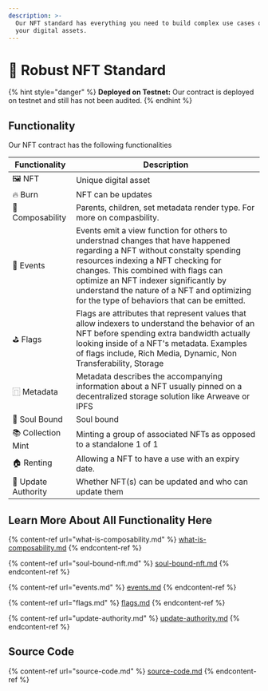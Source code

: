 ```yaml
---
description: >-
  Our NFT standard has everything you need to build complex use cases on top of
  your digital assets.
---
```


# 📝 Robust NFT Standard

{% hint style="danger" %}
&#x20;**Deployed on Testnet:** Our contract is deployed on testnet and still has not been audited.&#x20;
{% endhint %}

## Functionality

Our NFT contract has the following functionalities

| Functionality       | Description                                                                                                                                                                                                                                                                                                                                   |
| ------------------- | --------------------------------------------------------------------------------------------------------------------------------------------------------------------------------------------------------------------------------------------------------------------------------------------------------------------------------------------- |
| 🖼️ NFT             | Unique digital asset                                                                                                                                                                                                                                                                                                                          |
| 🔥 Burn             | NFT can be updates                                                                                                                                                                                                                                                                                                                            |
| 🧩  Composability   | Parents, children, set metadata render type. For more on compasbility.                                                                                                                                                                                                                                                                        |
| :bell: Events       | Events emit a view function for others to understnad changes that have happened regarding a NFT without constalty spending resources indexing a NFT checking for changes. This combined with flags can optimize an NFT indexer significantly by understand the nature of a NFT and optimizing for the type of behaviors that can be emitted.  |
| ⛳️ Flags            | Flags are attributes that represent  values that allow indexers to understand the behavior of an NFT before spending extra bandwidth actually looking inside of a NFT's metadata. Examples of flags include, Rich Media, Dynamic, Non Transferability, Storage                                                                                |
| ⿵ Metadata          | Metadata describes the accompanying information about a NFT usually pinned on a decentralized storage solution like Arweave or IPFS                                                                                                                                                                                                           |
| 🔐 Soul Bound       | Soul bound                                                                                                                                                                                                                                                                                                                                    |
| 📚 Collection Mint  | Minting a group of associated NFTs as opposed to a standalone 1 of 1                                                                                                                                                                                                                                                                          |
| 🏠 Renting          | Allowing a NFT to have a use with an expiry date.                                                                                                                                                                                                                                                                                             |
| 🪪 Update Authority | Whether NFT(s) can be updated and who can update them                                                                                                                                                                                                                                                                                         |

## Learn More About All Functionality Here

{% content-ref url="what-is-composability.md" %}
[what-is-composability.md](what-is-composability.md)
{% endcontent-ref %}

{% content-ref url="soul-bound-nft.md" %}
[soul-bound-nft.md](soul-bound-nft.md)
{% endcontent-ref %}

{% content-ref url="events.md" %}
[events.md](events.md)
{% endcontent-ref %}

{% content-ref url="flags.md" %}
[flags.md](flags.md)
{% endcontent-ref %}

{% content-ref url="update-authority.md" %}
[update-authority.md](update-authority.md)
{% endcontent-ref %}

##

## Source Code

{% content-ref url="source-code.md" %}
[source-code.md](source-code.md)
{% endcontent-ref %}

